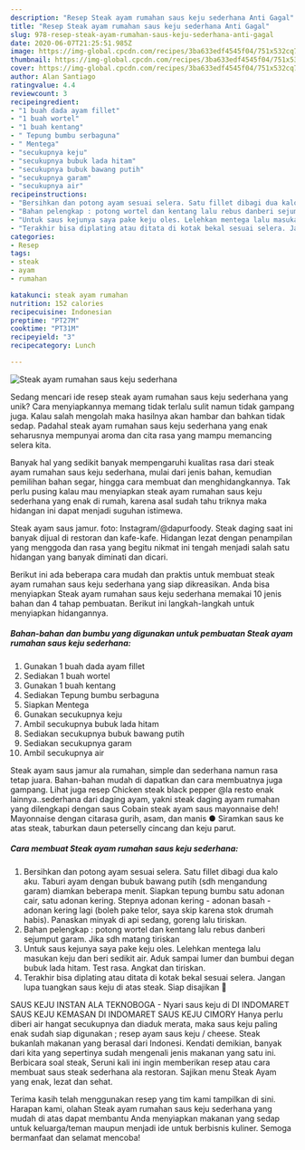 ```yaml
---
description: "Resep Steak ayam rumahan saus keju sederhana Anti Gagal"
title: "Resep Steak ayam rumahan saus keju sederhana Anti Gagal"
slug: 978-resep-steak-ayam-rumahan-saus-keju-sederhana-anti-gagal
date: 2020-06-07T21:25:51.985Z
image: https://img-global.cpcdn.com/recipes/3ba633edf4545f04/751x532cq70/steak-ayam-rumahan-saus-keju-sederhana-foto-resep-utama.jpg
thumbnail: https://img-global.cpcdn.com/recipes/3ba633edf4545f04/751x532cq70/steak-ayam-rumahan-saus-keju-sederhana-foto-resep-utama.jpg
cover: https://img-global.cpcdn.com/recipes/3ba633edf4545f04/751x532cq70/steak-ayam-rumahan-saus-keju-sederhana-foto-resep-utama.jpg
author: Alan Santiago
ratingvalue: 4.4
reviewcount: 3
recipeingredient:
- "1 buah dada ayam fillet"
- "1 buah wortel"
- "1 buah kentang"
- " Tepung bumbu serbaguna"
- " Mentega"
- "secukupnya keju"
- "secukupnya bubuk lada hitam"
- "secukupnya bubuk bawang putih"
- "secukupnya garam"
- "secukupnya air"
recipeinstructions:
- "Bersihkan dan potong ayam sesuai selera. Satu fillet dibagi dua kalo aku. Taburi ayam dengan bubuk bawang putih (sdh mengandung garam) diamkan beberapa menit. Siapkan tepung bumbu satu adonan cair, satu adonan kering. Stepnya adonan kering - adonan basah - adonan kering lagi (boleh pake telor, saya skip karena stok drumah habis). Panaskan minyak di api sedang, goreng lalu tiriskan."
- "Bahan pelengkap : potong wortel dan kentang lalu rebus danberi sejumput garam. Jika sdh matang tiriskan"
- "Untuk saus kejunya saya pake keju oles. Lelehkan mentega lalu masukan keju dan beri sedikit air. Aduk sampai lumer dan bumbui degan bubuk lada hitam. Test rasa. Angkat dan tiriskan."
- "Terakhir bisa diplating atau ditata di kotak bekal sesuai selera. Jangan lupa tuangkan saus keju di atas steak. Siap disajikan 💟"
categories:
- Resep
tags:
- steak
- ayam
- rumahan

katakunci: steak ayam rumahan 
nutrition: 152 calories
recipecuisine: Indonesian
preptime: "PT27M"
cooktime: "PT31M"
recipeyield: "3"
recipecategory: Lunch

---
```



![Steak ayam rumahan saus keju sederhana](https://img-global.cpcdn.com/recipes/3ba633edf4545f04/751x532cq70/steak-ayam-rumahan-saus-keju-sederhana-foto-resep-utama.jpg)

Sedang mencari ide resep steak ayam rumahan saus keju sederhana yang unik? Cara menyiapkannya memang tidak terlalu sulit namun tidak gampang juga. Kalau salah mengolah maka hasilnya akan hambar dan bahkan tidak sedap. Padahal steak ayam rumahan saus keju sederhana yang enak seharusnya mempunyai aroma dan cita rasa yang mampu memancing selera kita.

Banyak hal yang sedikit banyak mempengaruhi kualitas rasa dari steak ayam rumahan saus keju sederhana, mulai dari jenis bahan, kemudian pemilihan bahan segar, hingga cara membuat dan menghidangkannya. Tak perlu pusing kalau mau menyiapkan steak ayam rumahan saus keju sederhana yang enak di rumah, karena asal sudah tahu triknya maka hidangan ini dapat menjadi suguhan istimewa.

Steak ayam saus jamur. foto: Instagram/@dapurfoody. Steak daging saat ini banyak dijual di restoran dan kafe-kafe. Hidangan lezat dengan penampilan yang menggoda dan rasa yang begitu nikmat ini tengah menjadi salah satu hidangan yang banyak diminati dan dicari.


Berikut ini ada beberapa cara mudah dan praktis untuk membuat steak ayam rumahan saus keju sederhana yang siap dikreasikan. Anda bisa menyiapkan Steak ayam rumahan saus keju sederhana memakai 10 jenis bahan dan 4 tahap pembuatan. Berikut ini langkah-langkah untuk menyiapkan hidangannya.

<!--inarticleads1-->

##### Bahan-bahan dan bumbu yang digunakan untuk pembuatan Steak ayam rumahan saus keju sederhana:

1. Gunakan 1 buah dada ayam fillet
1. Sediakan 1 buah wortel
1. Gunakan 1 buah kentang
1. Sediakan  Tepung bumbu serbaguna
1. Siapkan  Mentega
1. Gunakan secukupnya keju
1. Ambil secukupnya bubuk lada hitam
1. Sediakan secukupnya bubuk bawang putih
1. Sediakan secukupnya garam
1. Ambil secukupnya air


Steak ayam saus jamur ala rumahan, simple dan sederhana namun rasa tetap juara. Bahan-bahan mudah di dapatkan dan cara membuatnya juga gampang. Lihat juga resep Chicken steak black pepper @la resto enak lainnya..sederhana dari daging ayam, yakni steak daging ayam rumahan yang dilengkapi dengan saus Cobain steak ayam saus mayonnaise deh! Mayonnaise dengan citarasa gurih, asam, dan manis ● Siramkan saus ke atas steak, taburkan daun peterselly cincang dan keju parut. 

<!--inarticleads2-->

##### Cara membuat Steak ayam rumahan saus keju sederhana:

1. Bersihkan dan potong ayam sesuai selera. Satu fillet dibagi dua kalo aku. Taburi ayam dengan bubuk bawang putih (sdh mengandung garam) diamkan beberapa menit. Siapkan tepung bumbu satu adonan cair, satu adonan kering. Stepnya adonan kering - adonan basah - adonan kering lagi (boleh pake telor, saya skip karena stok drumah habis). Panaskan minyak di api sedang, goreng lalu tiriskan.
1. Bahan pelengkap : potong wortel dan kentang lalu rebus danberi sejumput garam. Jika sdh matang tiriskan
1. Untuk saus kejunya saya pake keju oles. Lelehkan mentega lalu masukan keju dan beri sedikit air. Aduk sampai lumer dan bumbui degan bubuk lada hitam. Test rasa. Angkat dan tiriskan.
1. Terakhir bisa diplating atau ditata di kotak bekal sesuai selera. Jangan lupa tuangkan saus keju di atas steak. Siap disajikan 💟


SAUS KEJU INSTAN ALA TEKNOBOGA - Nyari saus keju di DI INDOMARET SAUS KEJU KEMASAN DI INDOMARET SAUS KEJU CIMORY Hanya perlu diberi air hangat secukupnya dan diaduk merata, maka saus keju paling enak sudah siap digunakan ; resep ayam saus keju / cheese. Steak bukanlah makanan yang berasal dari Indonesi. Kendati demikian, banyak dari kita yang sepertinya sudah mengenali jenis makanan yang satu ini. Berbicara soal steak, Seruni kali ini ingin memberikan resep atau cara membuat saus steak sederhana ala restoran. Sajikan menu Steak Ayam yang enak, lezat dan sehat. 

Terima kasih telah menggunakan resep yang tim kami tampilkan di sini. Harapan kami, olahan Steak ayam rumahan saus keju sederhana yang mudah di atas dapat membantu Anda menyiapkan makanan yang sedap untuk keluarga/teman maupun menjadi ide untuk berbisnis kuliner. Semoga bermanfaat dan selamat mencoba!
